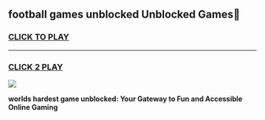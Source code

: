 
## football games unblocked Unblocked Games👋
<h3>
<a href="https://premium.freeplayer.one?title=football_games_unblocked&ref=16F">CLICK TO PLAY</a></h3>
<hr>

<h3>
<a href="https://premium.freeplayer.one?title=football_games_unblocked&ref=16F">CLICK 2 PLAY</a>
  
</h3>

<a href="https://premium.freeplayer.one?title=football_games_unblocked&ref=16F/"><img src="https://clearcache.store/games.png"></a>


**worlds hardest game unblocked: Your Gateway to Fun and Accessible Online Gaming**
